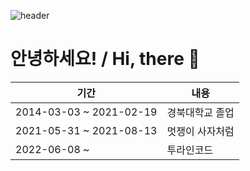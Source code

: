 ![header](https://capsule-render.vercel.app/api?type=waving&color=timeGradient&text=%20Cottonwood:%20&height=300&fontSize=50&animation=twinkling&fontColor=black&fontAlign=20)
# 안녕하세요! / Hi, there  👋
  
|기간|내용|
| ------ | ------ |
| 2014-03-03 ~ 2021-02-19 | 경북대학교 졸업 |
| 2021-05-31 ~ 2021-08-13 | 멋쟁이 사자처럼 |
| 2022-06-08 ~  | 투라인코드 |

<!-- [![image](https://user-images.githubusercontent.com/79053495/177042964-957a8c3b-1bd5-48e5-bd25-25f55dafd5fb.png)](https://modu.vercel.app/) -->
<!-- [![image](https://user-images.githubusercontent.com/79053495/177043083-f17fd154-663d-4446-bea3-34cae40f9af8.png)](https://parkgeonwoo-portfolio.netlify.app/) -->

<!-- ## 💬EX💬
![image](https://user-images.githubusercontent.com/79053495/177043000-b37ccc75-8de6-4551-bbb8-fa6d81fbfc94.png)
![image](https://user-images.githubusercontent.com/79053495/177043083-f17fd154-663d-4446-bea3-34cae40f9af8.png)



|기간|내용|
| ------ | ------ |
| 2014-03-03 ~ 2021-02-19 | 경북대학교 졸업 |
| 2021-05-31 ~ 2021-08-13 | 멋쟁이 사자처럼 + K-DigitalTraining 3기  |

<h3 align="left">📫 Join 📫 </h3>&nbsp

[![Gmail Badge](https://img.shields.io/badge/Gmail-d14836?style=flat-square&logo=Gmail&logoColor=white&link=mailto:geon0529@gmail.com)](mailto:geon0529@gmail.com)
[![Tech Blog Badge](http://img.shields.io/badge/-Tech%20blog-black?style=flat-square&logo=github&link=https://cottonwood-moa.tistory.com/)](https://cottonwood-moa.tistory.com/) -->

<!--
**Cottonwood-moa/Cottonwood-moa** is a ✨ _special_ ✨ repository because its `README.md` (this file) appears on your GitHub profile.

Here are some ideas to get you started:

- 🔭 I’m currently working on ...
- 🌱 I’m currently learning ...
- 👯 I’m looking to collaborate on ...
- 🤔 I’m looking for help with ...
- 💬 Ask me about ...
- 📫 How to reach me: ...
- 😄 Pronouns: ...
- ⚡ Fun fact: ...
-->
